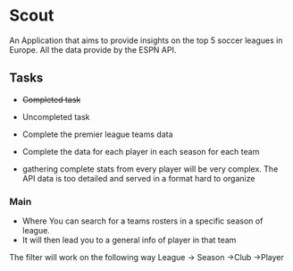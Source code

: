 # Scout
An Application that aims to provide insights on the top 5 soccer leagues in Europe. All the data provide by the ESPN API. 

## Tasks 
- ~~Completed task~~
- Uncompleted task

- Complete the premier league teams data
- Complete the data for each player in each season for each team
- gathering complete stats from every player will be very complex. The API data is too detailed and served in a format hard to organize

### Main 
- Where You can search for a teams rosters in a specific season of league. 
- It will then lead you to a general info of player in that team 

The filter will work on the following way
League -> Season ->Club ->Player

